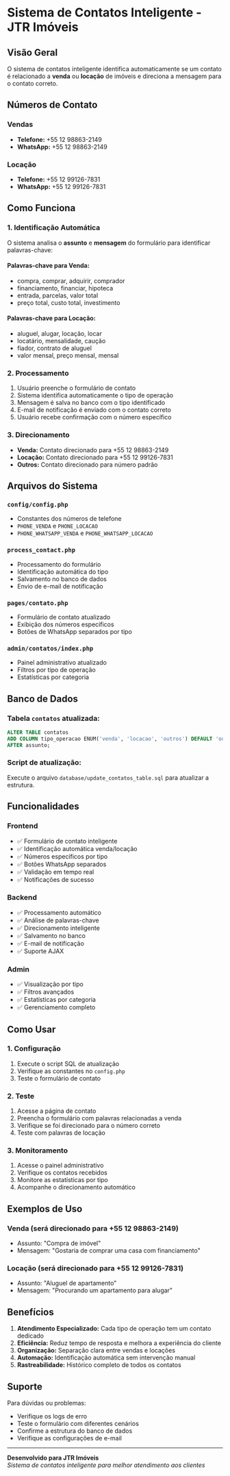 # Sistema de Contatos Inteligente - JTR Imóveis

## Visão Geral

O sistema de contatos inteligente identifica automaticamente se um contato é relacionado a **venda** ou **locação** de imóveis e direciona a mensagem para o contato correto.

## Números de Contato

### Vendas
- **Telefone:** +55 12 98863-2149
- **WhatsApp:** +55 12 98863-2149

### Locação
- **Telefone:** +55 12 99126-7831
- **WhatsApp:** +55 12 99126-7831

## Como Funciona

### 1. Identificação Automática
O sistema analisa o **assunto** e **mensagem** do formulário para identificar palavras-chave:

#### Palavras-chave para Venda:
- compra, comprar, adquirir, comprador
- financiamento, financiar, hipoteca
- entrada, parcelas, valor total
- preço total, custo total, investimento

#### Palavras-chave para Locação:
- aluguel, alugar, locação, locar
- locatário, mensalidade, caução
- fiador, contrato de aluguel
- valor mensal, preço mensal, mensal

### 2. Processamento
1. Usuário preenche o formulário de contato
2. Sistema identifica automaticamente o tipo de operação
3. Mensagem é salva no banco com o tipo identificado
4. E-mail de notificação é enviado com o contato correto
5. Usuário recebe confirmação com o número específico

### 3. Direcionamento
- **Venda:** Contato direcionado para +55 12 98863-2149
- **Locação:** Contato direcionado para +55 12 99126-7831
- **Outros:** Contato direcionado para número padrão

## Arquivos do Sistema

### `config/config.php`
- Constantes dos números de telefone
- `PHONE_VENDA` e `PHONE_LOCACAO`
- `PHONE_WHATSAPP_VENDA` e `PHONE_WHATSAPP_LOCACAO`

### `process_contact.php`
- Processamento do formulário
- Identificação automática do tipo
- Salvamento no banco de dados
- Envio de e-mail de notificação

### `pages/contato.php`
- Formulário de contato atualizado
- Exibição dos números específicos
- Botões de WhatsApp separados por tipo

### `admin/contatos/index.php`
- Painel administrativo atualizado
- Filtros por tipo de operação
- Estatísticas por categoria

## Banco de Dados

### Tabela `contatos` atualizada:
```sql
ALTER TABLE contatos 
ADD COLUMN tipo_operacao ENUM('venda', 'locacao', 'outros') DEFAULT 'outros' 
AFTER assunto;
```

### Script de atualização:
Execute o arquivo `database/update_contatos_table.sql` para atualizar a estrutura.

## Funcionalidades

### Frontend
- ✅ Formulário de contato inteligente
- ✅ Identificação automática venda/locação
- ✅ Números específicos por tipo
- ✅ Botões WhatsApp separados
- ✅ Validação em tempo real
- ✅ Notificações de sucesso

### Backend
- ✅ Processamento automático
- ✅ Análise de palavras-chave
- ✅ Direcionamento inteligente
- ✅ Salvamento no banco
- ✅ E-mail de notificação
- ✅ Suporte AJAX

### Admin
- ✅ Visualização por tipo
- ✅ Filtros avançados
- ✅ Estatísticas por categoria
- ✅ Gerenciamento completo

## Como Usar

### 1. Configuração
1. Execute o script SQL de atualização
2. Verifique as constantes no `config.php`
3. Teste o formulário de contato

### 2. Teste
1. Acesse a página de contato
2. Preencha o formulário com palavras relacionadas a venda
3. Verifique se foi direcionado para o número correto
4. Teste com palavras de locação

### 3. Monitoramento
1. Acesse o painel administrativo
2. Verifique os contatos recebidos
3. Monitore as estatísticas por tipo
4. Acompanhe o direcionamento automático

## Exemplos de Uso

### Venda (será direcionado para +55 12 98863-2149)
- Assunto: "Compra de imóvel"
- Mensagem: "Gostaria de comprar uma casa com financiamento"

### Locação (será direcionado para +55 12 99126-7831)
- Assunto: "Aluguel de apartamento"
- Mensagem: "Procurando um apartamento para alugar"

## Benefícios

1. **Atendimento Especializado:** Cada tipo de operação tem um contato dedicado
2. **Eficiência:** Reduz tempo de resposta e melhora a experiência do cliente
3. **Organização:** Separação clara entre vendas e locações
4. **Automação:** Identificação automática sem intervenção manual
5. **Rastreabilidade:** Histórico completo de todos os contatos

## Suporte

Para dúvidas ou problemas:
- Verifique os logs de erro
- Teste o formulário com diferentes cenários
- Confirme a estrutura do banco de dados
- Verifique as configurações de e-mail

---

**Desenvolvido para JTR Imóveis**  
*Sistema de contatos inteligente para melhor atendimento aos clientes*
